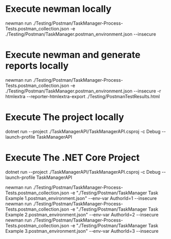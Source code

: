 # Execute newman locally
newman run ./Testing/Postman/TaskManager-Process-Tests.postman_collection.json -e ./Testing/Postman/TaskManager.postman_environment.json --insecure

# Execute newman and generate reports locally
newman run ./Testing/Postman/TaskManager-Process-Tests.postman_collection.json -e ./Testing/Postman/TaskManager.postman_environment.json --insecure -r htmlextra --reporter-htmlextra-export ./Testing/PostmanTestResults.html

# Execute The project locally
dotnet run --project ./TaskManagerAPI/TaskManagerAPI.csproj -c Debug --launch-profile TaskManagerAPI

# Execute The .NET Core Project
dotnet run --project ./TaskManagerAPI/TaskManagerAPI.csproj -c Debug --launch-profile TaskManagerAPI


newman run ./Testing/Postman/TaskManager-Process-Tests.postman_collection.json -e "./Testing/Postman/TaskManager Task Example 1.postman_environment.json" --env-var AuthorId=1 --insecure
newman run ./Testing/Postman/TaskManager-Process-Tests.postman_collection.json -e "./Testing/Postman/TaskManager Task Example 2.postman_environment.json" --env-var AuthorId=2 --insecure
newman run ./Testing/Postman/TaskManager-Process-Tests.postman_collection.json -e "./Testing/Postman/TaskManager Task Example 3.postman_environment.json" --env-var AuthorId=3 --insecure

